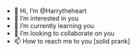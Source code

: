 - 👋 Hi, I’m @Harrytheheart
- 👀 I’m interested in you
- 🌱 I’m currently learning you
- 💞️ I’m looking to collaborate on you
- 📫 How to reach me to you
  [solid prank]
<!---
Harrytheheart/Harrytheheart is a ✨ special ✨ repository because its `README.md` (this file) appears on your GitHub profile.
You can click the Preview link to take a look at your changes.
--->
